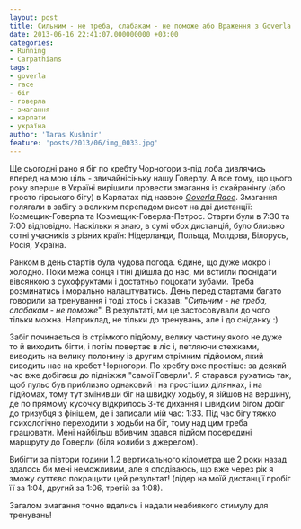 ```yaml
---
layout: post
title: Сильним - не треба, слабакам - не поможе або Враження з Goverla Race
date: 2013-06-16 22:41:07.000000000 +03:00
categories:
- Running
- Carpathians
tags:
- goverla
- race
- біг
- говерла
- змагання
- карпати
- україна
author: 'Taras Kushnir'
feature: 'posts/2013/06/img_0033.jpg'
---
```


Ще сьогодні рано я біг по хребту Чорногори з-під лоба дивлячись вперед на мою ціль - звичайнісіньку нашу Говерлу. А все тому, що цього року вперше в Україні вирішили провести змагання із скайранінгу (або просто гірського бігу) в Карпатах під назвою <a title="Goverla Race" href="http://www.goverlarace.org/" target="_blank"><em>Goverla Race</em></a>. Змагання полягали в забігу з великим перепадом висот на дві дистанції: Козмещик-Говерла та Козмещик-Говерла-Петрос. Старти були в 7:30 та 7:00 відповідно. Наскільки я знаю, в сумі обох дистанцій, було близько сотні учасників з різних країн: Нідерланди, Польща, Молдова, Білорусь, Росія, Україна.

<!--more-->

Ранком в день стартів була чудова погода. Єдине, що дуже мокро і холодно. Поки межа сонця і тіні дійшла до нас, ми встигли поснідати вівсянкою з сухофруктами і достатньо поцокати зубами. Треба розминатись і морально налаштуватись. День перед стартами багато говорили за тренування і тоді хтось і сказав: "<em>Сильним - не треба, слабакам - не поможе</em>". В результаті, ми це застосовували до чого тільки можна. Наприклад, не тільки до тренувань, але і до сніданку :)

Забіг починається із стрімкого підйому, велику частину якого не дуже то й виходить бігти, і потім повертає в ліс і, петляючи стежками, виводить на велику полонину із другим стрімким підйомом, який виводить нас на хребет Чорногори. По хребту вже простіше: за деякий час вже добігаєш до підніжжя "самої Говерли". Я старався рухатись так, щоб пульс був приблизно однаковий і на простіших ділянках, і на підйомах, тому тут змінивши біг на швидку ходьбу, я зійшов на вершину, де по прямому кусочку відкрилось 3-тє дихання і швидким бігом добіг до тризубця з фінішем, де і записали мій час: 1:33. Під час бігу тяжко психологічно переходити з ходьби на біг, тому над цим треба працювати. Мені найбільш вбивчим здався підйом посередині маршруту до Говерли (біля колиби з джерелом).

Вибігти за півтори години 1.2 вертикального кілометра ще 2 роки назад здалось би мені неможливим, але я сподіваюсь, що вже через рік я зможу суттєво покращити цей результат! (лідер на моїй дистанції пробіг її за 1:04, другий за 1:06, третій за 1:08).

Загалом змагання точно вдались і надали неабиякого стимулу для тренувань!

